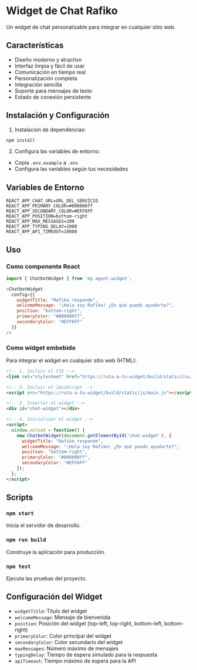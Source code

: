 # Widget de Chat Rafiko

Un widget de chat personalizable para integrar en cualquier sitio web.

## Características

- Diseño moderno y atractivo
- Interfaz limpia y fácil de usar
- Comunicación en tiempo real
- Personalización completa
- Integración sencilla
- Soporte para mensajes de texto
- Estado de conexión persistente

## Instalación y Configuración

1. Instalacion de dependencias:
```bash
npm install
```

2. Configura las variables de entorno:
- Copia `.env.example` a `.env`
- Configura las variables según tus necesidades

## Variables de Entorno

```
REACT_APP_CHAT_URL=URL_DEL_SERVICIO
REACT_APP_PRIMARY_COLOR=#000000ff
REACT_APP_SECONDARY_COLOR=#EFF6FF
REACT_APP_POSITION=bottom-right
REACT_APP_MAX_MESSAGES=100
REACT_APP_TYPING_DELAY=1000
REACT_APP_API_TIMEOUT=10000
```

## Uso

### Como componente React

```javascript
import { ChatbotWidget } from 'my.agent.widget';

<ChatbotWidget 
  config={{
    widgetTitle: "Rafiko responde",
    welcomeMessage: "¡Hola soy Rafiko! ¿En qué puedo ayudarte?",
    position: "bottom-right",
    primaryColor: "#000000ff",
    secondaryColor: "#EFF6FF"
  }}
/>
```

### Como widget embebido

Para integrar el widget en cualquier sitio web (HTML):

```html
<!-- 1. Incluir el CSS -->
<link rel="stylesheet" href="https://ruta-a-tu-widget/build/static/css/main.css">

<!-- 2. Incluir el JavaScript -->
<script src="https://ruta-a-tu-widget/build/static/js/main.js"></script>

<!-- 3. Insertar el widget -->
<div id="chat-widget"></div>

<!-- 4. Inicializar el widget -->
<script>
  window.onload = function() {
    new ChatbotWidget(document.getElementById('chat-widget'), {
      widgetTitle: "Rafiko responde",
      welcomeMessage: "¡Hola soy Rafiko! ¿En qué puedo ayudarte?",
      position: "bottom-right",
      primaryColor: "#000000ff",
      secondaryColor: "#EFF6FF"
    });
  };
</script>
```

## Scripts

### `npm start`
Inicia el servidor de desarrollo.

### `npm run build`
Construye la aplicación para producción.

### `npm test`
Ejecuta las pruebas del proyecto.

## Configuración del Widget

- `widgetTitle`: Título del widget
- `welcomeMessage`: Mensaje de bienvenida
- `position`: Posición del widget (top-left, top-right, bottom-left, bottom-right)
- `primaryColor`: Color principal del widget
- `secondaryColor`: Color secundario del widget
- `maxMessages`: Número máximo de mensajes
- `typingDelay`: Tiempo de espera simulado para la respuesta
- `apiTimeout`: Tiempo máximo de espera para la API 